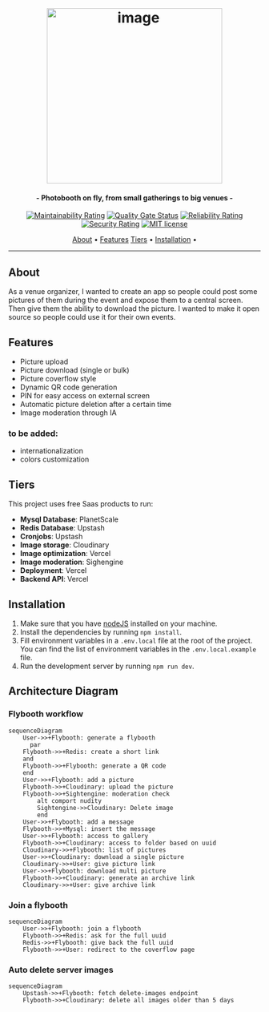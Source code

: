 <br>

<h1 align="center">
<img width="350" alt="image" src="https://github.com/AlexisAnzieu/flybooth/assets/11615615/2860c09a-447e-40f5-9edc-38738028e2cd">
 </h1>

<h4 align="center">- Photobooth on fly, from small gatherings to big venues -</h4>

<div align="center">

[![Maintainability Rating](https://sonarcloud.io/api/project_badges/measure?project=AlexisAnzieu_flybooth&metric=sqale_rating)](https://sonarcloud.io/summary/new_code?id=AlexisAnzieu_flybooth)
[![Quality Gate Status](https://sonarcloud.io/api/project_badges/measure?project=AlexisAnzieu_flybooth&metric=alert_status)](https://sonarcloud.io/summary/new_code?id=AlexisAnzieu_flybooth)
[![Reliability Rating](https://sonarcloud.io/api/project_badges/measure?project=AlexisAnzieu_flybooth&metric=reliability_rating)](https://sonarcloud.io/summary/new_code?id=AlexisAnzieu_flybooth)
[![Security Rating](https://sonarcloud.io/api/project_badges/measure?project=AlexisAnzieu_flybooth&metric=security_rating)](https://sonarcloud.io/summary/new_code?id=AlexisAnzieu_flybooth)
[![MIT license](https://img.shields.io/badge/License-MIT-blue.svg)](https://lbesson.mit-license.org/)

</div>

<p align="center">
  <a href="#about">About</a> •
 <a href="#features">Features</a>
  <a href="#tiers">Tiers</a> •
  <a href="#installation">Installation</a> •
</p>

---

## About

As a venue organizer, I wanted to create an app so people could post some pictures of them during the event and expose them to a central screen. Then give them the ability to download the picture. I wanted to make it open source so people could use it for their own events.

## Features

- Picture upload
- Picture download (single or bulk)
- Picture coverflow style
- Dynamic QR code generation
- PIN for easy access on external screen
- Automatic picture deletion after a certain time
- Image moderation through IA

### to be added:

- internationalization
- colors customization

## Tiers

This project uses free Saas products to run:

- **Mysql Database**: PlanetScale
- **Redis Database**: Upstash
- **Cronjobs**: Upstash
- **Image storage**: Cloudinary
- **Image optimization**: Vercel
- **Image moderation**: Sighengine
- **Deployment**: Vercel
- **Backend API**: Vercel

## Installation

1. Make sure that you have [nodeJS](https://nodejs.org/en/) installed on your machine.
2. Install the dependencies by running `npm install`.
3. Fill environment variables in a `.env.local` file at the root of the project. You can find the list of environment variables in the `.env.local.example` file.
4. Run the development server by running `npm run dev`.

## Architecture Diagram

### Flybooth workflow

```mermaid
sequenceDiagram
    User->>+Flybooth: generate a flybooth
      par
    Flybooth->>+Redis: create a short link
    and
    Flybooth->>+Flybooth: generate a QR code
    end
    User->>+Flybooth: add a picture
    Flybooth->>+Cloudinary: upload the picture
    Flybooth->>+Sightengine: moderation check
        alt comport nudity
        Sightengine->>Cloudinary: Delete image
        end
    User->>+Flybooth: add a message
    Flybooth->>+Mysql: insert the message
    User->>+Flybooth: access to gallery
    Flybooth->>+Cloudinary: access to folder based on uuid
    Cloudinary->>+Flybooth: list of pictures
    User->>+Cloudinary: download a single picture
    Cloudinary->>+User: give picture link
    User->>+Flybooth: download multi picture
    Flybooth->>+Cloudinary: generate an archive link
    Cloudinary->>+User: give archive link

```

### Join a flybooth

```mermaid
sequenceDiagram
    User->>+Flybooth: join a flybooth
    Flybooth->>+Redis: ask for the full uuid
    Redis->>+Flybooth: give back the full uuid
    Flybooth->>+User: redirect to the coverflow page

```

### Auto delete server images

```mermaid
sequenceDiagram
    Upstash->>+Flybooth: fetch delete-images endpoint
    Flybooth->>+Cloudinary: delete all images older than 5 days
```
